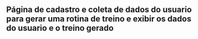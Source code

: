 ## Página de cadastro e coleta de dados do usuario para gerar uma rotina de treino e exibir os dados do usuario e o treino gerado